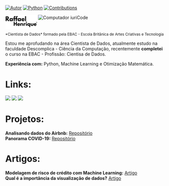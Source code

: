 [![Autor](https://img.shields.io/badge/autor-rhfariasn-red.svg)](https://shields.io/)
[![Python](https://img.shields.io/badge/python-3.7+-blue.svg)](https://shields.io/)
[![Contributions](https://img.shields.io/badge/contributions-bem_vindo-green.svg)](https://shields.io/)

<img src="https://raw.githubusercontent.com/MicaelliMedeiros/micaellimedeiros/master/image/computer-illustration.png" min-width="400px" max-width="400px" width="400px" align="right" alt="Computador iuriCode">

<img alt="Colaboratory logo" width="20%" src="https://raw.githubusercontent.com/raffaelhfarias/raffaelhfarias/refs/heads/main/raffaelhenrique.png">
<sub>*Cientista de Dados* formado pela EBAC - Escola Britânica de Artes Criativas e Tecnologia</sub>

Estou me aprofudando na área Cientista de Dados, atualmente estudo na faculdade Descomplica - Ciência da Computação, recentemente **completei** o curso na EBAC - Profissão: Cientisa de Dados.

**Experiência com:**
Python, Machine Learning e Otimização Matemática.

# Links:

<a href="mailto:raffael3535@gmail.com" alt="Gmail">
<img src="https://img.shields.io/badge/Gmail-D14836?style=for-the-badge&logo=gmail&logoColor=white" /></a>

<a href="https://www.linkedin.com/in/raffael-henrique-59922520a/" alt="Linkedin">
<img src="https://img.shields.io/badge/LinkedIn-0077B5?style=for-the-badge&logo=linkedin&logoColor=white" /></a>

<a href="https://medium.com/@raffaelhfarias" alt="Medium">
<img src="https://img.shields.io/badge/Medium-12100E?style=for-the-badge&logo=medium&logoColor=white" /></a>  

# Projetos:

**Analisando dados do Airbnb:** [Repositório](https://github.com/raffaelhfarias/Dados_Airbnb)<br>
**Panorama COVID-19:** [Repositório](https://github.com/raffaelhfarias/Panorama_COVID-19)

# Artigos:

**Modelagem de risco de crédito com Machine Learning:** [Artigo](https://www.linkedin.com/pulse/modelagem-de-risco-cr%25C3%25A9dito-com-machine-learning-raffael-henrique/?trackingId=B0yknWluRGyXBPjCk0fO%2BA%3D%3D)<br>
**Qual é a importância da visualização de dados?** [Artigo](https://www.linkedin.com/pulse/qual-%25C3%25A9-import%25C3%25A2ncia-da-visualiza%25C3%25A7%25C3%25A3o-de-dados-raffael-henrique/?trackingId=Zm%2FYj9F8RPauE9VvorbeNQ%3D%3D)
